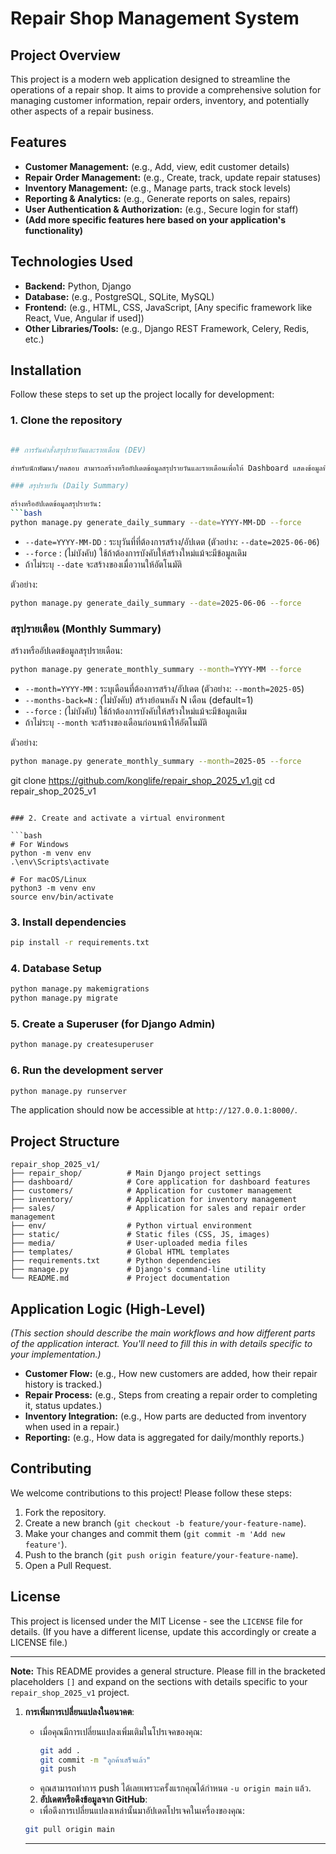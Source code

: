 # Repair Shop Management System

## Project Overview

This project is a modern web application designed to streamline the operations of a repair shop. It aims to provide a comprehensive solution for managing customer information, repair orders, inventory, and potentially other aspects of a repair business.

## Features

*   **Customer Management:** (e.g., Add, view, edit customer details)
*   **Repair Order Management:** (e.g., Create, track, update repair statuses)
*   **Inventory Management:** (e.g., Manage parts, track stock levels)
*   **Reporting & Analytics:** (e.g., Generate reports on sales, repairs)
*   **User Authentication & Authorization:** (e.g., Secure login for staff)
*   **(Add more specific features here based on your application's functionality)**

## Technologies Used

*   **Backend:** Python, Django
*   **Database:** (e.g., PostgreSQL, SQLite, MySQL)
*   **Frontend:** (e.g., HTML, CSS, JavaScript, [Any specific framework like React, Vue, Angular if used])
*   **Other Libraries/Tools:** (e.g., Django REST Framework, Celery, Redis, etc.)

## Installation

Follow these steps to set up the project locally for development:

### 1. Clone the repository

```bash

## การรันคำสั่งสรุปรายวันและรายเดือน (DEV)

สำหรับนักพัฒนา/ทดสอบ สามารถสร้างหรืออัปเดตข้อมูลสรุปรายวันและรายเดือนเพื่อให้ Dashboard แสดงข้อมูลที่ถูกต้องได้ดังนี้:

### สรุปรายวัน (Daily Summary)

สร้างหรืออัปเดตข้อมูลสรุปรายวัน:
```bash
python manage.py generate_daily_summary --date=YYYY-MM-DD --force
```
- `--date=YYYY-MM-DD` : ระบุวันที่ที่ต้องการสร้าง/อัปเดต (ตัวอย่าง: `--date=2025-06-06`)
- `--force` : (ไม่บังคับ) ใช้ถ้าต้องการบังคับให้สร้างใหม่แม้จะมีข้อมูลเดิม
- ถ้าไม่ระบุ `--date` จะสร้างของเมื่อวานให้อัตโนมัติ

ตัวอย่าง:
```bash
python manage.py generate_daily_summary --date=2025-06-06 --force
```

### สรุปรายเดือน (Monthly Summary)

สร้างหรืออัปเดตข้อมูลสรุปรายเดือน:
```bash
python manage.py generate_monthly_summary --month=YYYY-MM --force
```
- `--month=YYYY-MM` : ระบุเดือนที่ต้องการสร้าง/อัปเดต (ตัวอย่าง: `--month=2025-05`)
- `--months-back=N` : (ไม่บังคับ) สร้างย้อนหลัง N เดือน (default=1)
- `--force` : (ไม่บังคับ) ใช้ถ้าต้องการบังคับให้สร้างใหม่แม้จะมีข้อมูลเดิม
- ถ้าไม่ระบุ `--month` จะสร้างของเดือนก่อนหน้าให้อัตโนมัติ

ตัวอย่าง:
```bash
python manage.py generate_monthly_summary --month=2025-05 --force
```

git clone https://github.com/konglife/repair_shop_2025_v1.git
cd repair_shop_2025_v1
```

### 2. Create and activate a virtual environment

```bash
# For Windows
python -m venv env
.\env\Scripts\activate

# For macOS/Linux
python3 -m venv env
source env/bin/activate
```

### 3. Install dependencies

```bash
pip install -r requirements.txt
```

### 4. Database Setup

```bash
python manage.py makemigrations
python manage.py migrate
```

### 5. Create a Superuser (for Django Admin)

```bash
python manage.py createsuperuser
```

### 6. Run the development server

```bash
python manage.py runserver
```

The application should now be accessible at `http://127.0.0.1:8000/`.

## Project Structure

```
repair_shop_2025_v1/
├── repair_shop/          # Main Django project settings
├── dashboard/            # Core application for dashboard features
├── customers/            # Application for customer management
├── inventory/            # Application for inventory management
├── sales/                # Application for sales and repair order management
├── env/                  # Python virtual environment
├── static/               # Static files (CSS, JS, images)
├── media/                # User-uploaded media files
├── templates/            # Global HTML templates
├── requirements.txt      # Python dependencies
├── manage.py             # Django's command-line utility
└── README.md             # Project documentation
```

## Application Logic (High-Level)

*(This section should describe the main workflows and how different parts of the application interact. You'll need to fill this in with details specific to your implementation.)*

*   **Customer Flow:** (e.g., How new customers are added, how their repair history is tracked.)
*   **Repair Process:** (e.g., Steps from creating a repair order to completing it, status updates.)
*   **Inventory Integration:** (e.g., How parts are deducted from inventory when used in a repair.)
*   **Reporting:** (e.g., How data is aggregated for daily/monthly reports.)

## Contributing

We welcome contributions to this project! Please follow these steps:

1.  Fork the repository.
2.  Create a new branch (`git checkout -b feature/your-feature-name`).
3.  Make your changes and commit them (`git commit -m 'Add new feature'`).
4.  Push to the branch (`git push origin feature/your-feature-name`).
5.  Open a Pull Request.

## License

This project is licensed under the MIT License - see the `LICENSE` file for details. (If you have a different license, update this accordingly or create a LICENSE file.)

---

**Note:** This README provides a general structure. Please fill in the bracketed placeholders `[]` and expand on the sections with details specific to your `repair_shop_2025_v1` project.

1. **การเพิ่มการเปลี่ยนแปลงในอนาคต**:
   - เมื่อคุณมีการเปลี่ยนแปลงเพิ่มเติมในโปรเจคของคุณ:
     ```bash
     git add .
     git commit -m "ลูกค้าเสร็จแล้ว"
     git push
     ```
   - คุณสามารถทำการ push ได้เลยเพราะครั้งแรกคุณได้กำหนด `-u origin main` แล้ว.

   2. **อัปเดตหรือดึงข้อมูลจาก GitHub**:
     - เพื่อดึงการเปลี่ยนแปลงเหล่านั้นมาอัปเดตโปรเจคในเครื่องของคุณ:
     ```bash
     git pull origin main
     ```

     ---
